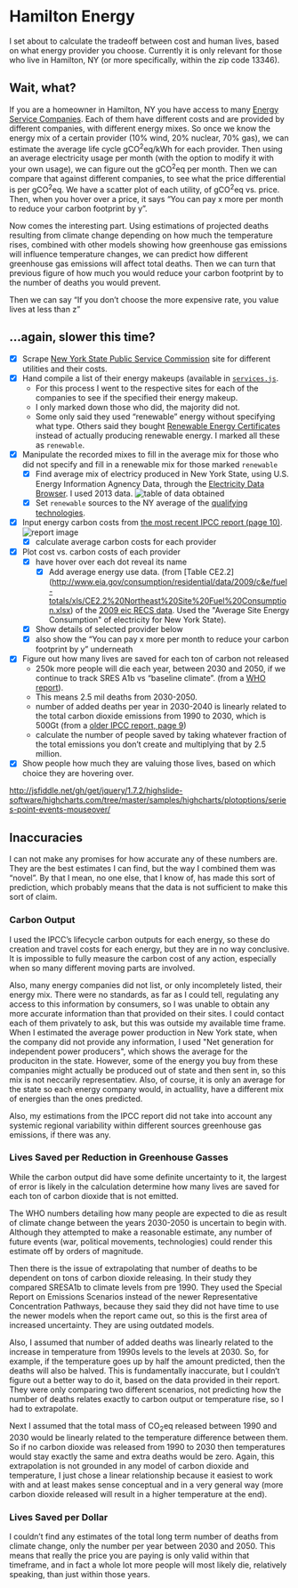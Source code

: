 # Hamilton Energy
I set about to calculate the tradeoff between cost and human lives, based on what energy provider you choose. Currently it is only relevant for those who live in Hamilton, NY (or more specifically, within the zip code 13346).

## Wait, what?
If you are a homeowner in Hamilton, NY you have access to many [Energy Service Companies](http://www.askpsc.com/askpsc/page/?PageAction=renderPageById&PageId=7f285010bbcba4320235157257b2dc82). Each of them have different costs and are provided by different companies, with different energy mixes. So once we know the energy mix of a certain provider (10% wind, 20% nuclear, 70% gas), we can estimate the average life cycle gCO<sup>2</sup>eq/kWh for each provider. Then using an average electricity usage per month (with the option to modify it with your own usage), we can figure out the gCO<sup>2</sup>eq per month. Then we can compare that against different companies, to see what the price differential is per gCO<sup>2</sup>eq. We have a scatter plot of each utility, of gCO<sup>2</sup>eq vs. price. Then, when you hover over a price, it says “You can pay x more per month to reduce your carbon footprint by y”.

Now comes the interesting part. Using estimations of projected deaths resulting from climate change depending on how much the 	temperature rises, combined with other models showing how greenhouse gas emissions will influence temperature changes, we can predict how different greenhouse gas emissions will affect total deaths. Then we can turn that previous figure of how much you would reduce your carbon footprint by to the number of deaths you would prevent.

Then we can say “If you don’t choose the more expensive rate, you value lives at less than z”

## …again, slower this time?
- [x] Scrape [New York State Public Service Commission](http://www.newyorkpowertochoose.com/) site for different utilities and their costs.
- [x] Hand compile a list of their energy makeups (available in [`services.js`](services.js:95-213).
	- For this process I went to the respective sites for each of the companies to see if the specified their energy makeup.
	- I only marked down those who did, the majority did not.
	- Some only said they used “renewable” energy without specifying what type. Others said they bought [Renewable Energy Certificates](http://en.wikipedia.org/wiki/Renewable_Energy_Certificate_(United_States)) instead of actually producing renewable energy. I marked all these as `renewable`.
- [x] Manipulate the recorded mixes to fill in the average mix for those who did not specify and fill in a renewable mix for those marked `renewable`
	- [x] Find average mix of electricy produced in New York State, using U.S. Energy Information Agnency Data, through the [Electricity Data Browser](http://www.eia.gov/electricity/data/browser/#/topic/0?agg=2,0,1&fuel=vtvo&geo=0002&sec=00g&freq=A&start=2001&end=2013&ctype=columnchart&ltype=sourcekey&rtype=s&pin=&rse=1&maptype=0). I used 2013 data. ![table of data obtained](https://www.dropbox.com/s/8xjkm34cm949csa/Screenshot%202014-11-19%2022.40.15.png?dl=1)
	- [x] Set `renewable` sources to the NY average of the [qualifying technologies](http://en.wikipedia.org/wiki/Renewable_Energy_Certificate_(United_States)#Qualifying_technologies).
- [x] Input energy carbon costs from [the most recent IPCC report (page 10)](http://report.mitigation2014.org/drafts/final-draft-postplenary/ipcc_wg3_ar5_final-draft_postplenary_annex-iii.pdf). ![report image](https://www.dropbox.com/s/ft6g286iclqepwu/Screenshot%202014-11-19%2023.13.36.png?dl=1)
	- [x] calculate average carbon costs for each provider
- [x] Plot cost vs. carbon costs of each provider
	- [x] have hover over each dot reveal its name
		- [x] Add average energy use data. (from [Table CE2.2] (http://www.eia.gov/consumption/residential/data/2009/c&e/fuel-totals/xls/CE2.2%20Northeast%20Site%20Fuel%20Consumption.xlsx) of the [2009 eic RECS data](http://www.eia.gov/consumption/residential/data/2009/index.cfm?view=consumption#fuel-consumption). Used the "Average Site Energy Consumption" of electricity for New York State).
	- [x] Show details of selected provider below
	- [x] also show the “You can pay x more per month to reduce your carbon footprint by y” underneath
- [x] Figure out how many lives are saved for each ton of carbon not released
	- 250k more people will die each year, between 2030 and 2050, if we continue to track SRES A1b vs “baseline climate”. (from a [WHO report](http://apps.who.int/iris/bitstream/10665/134014/1/9789241507691_eng.pdf?ua=1)).
	- This means 2.5 mil deaths from 2030-2050.
	- number of added deaths per year in 2030-2040 is linearly related to the total carbon dioxide emissions from 1990 to 2030, which is 500Gt (from a [older IPCC report, page 9](https://www.ipcc.ch/pdf/special-reports/spm/sres-en.pdf))
	- calculate the number of people saved by taking whatever fraction of the total emissions you don’t create and multiplying that by 2.5 million.
- [x] Show people how much they are valuing those lives, based on which choice they are hovering over.

http://jsfiddle.net/gh/get/jquery/1.7.2/highslide-software/highcharts.com/tree/master/samples/highcharts/plotoptions/series-point-events-mouseover/

## Inaccuracies
I can not make any promises for how accurate any of these numbers are. They are the best estimates I can find, but the way I combined them was “novel”. By that I mean, no one else, that I know of, has made this sort of prediction, which probably means that the data is not sufficient to make this sort of claim.

### Carbon Output
I used the IPCC’s lifecycle carbon outputs for each energy, so these do creation and travel costs for each energy, but they are in no way conclusive. It is impossible to fully measure the carbon cost of any action, especially when so many different moving parts are involved.

Also, many energy companies did not list, or only incompletely listed, their energy mix. There were no standards, as far as I could tell, regulating any access to this information by consumers, so I was unable to obtain any more accurate information than that provided on their sites. I could contact each of them privately to ask, but this was outside my available time frame. When I estimated the average power production in New York state, when the company did not provide any information, I used "Net generation for independent power producers", which shows the average for the produciton in the state. However, some of the energy you buy from these companies might actually be produced out of state and then sent in, so this mix is not neccarily representatiev. Also, of course, it is only an average for the state so each energy company would, in actuallity, have a different mix of energies than the ones predicted.

Also, my estimations from the IPCC report did not take into account any systemic regional variability within different sources greenhouse gas emissions, if there was any.

### Lives Saved per Reduction in Greenhouse Gasses
While the carbon output did have some definite uncertainty to it, the largest of error is likely in the calculation determine how many lives are saved for each ton of carbon dioxide that is not emitted.

The WHO numbers detailing how many people are expected to die as result of climate change between the years 2030-2050 is uncertain to begin with. Although they attempted to make a reasonable estimate, any number of future events (war, political movements, technologies) could render this estimate off by orders of magnitude.

Then there is the issue of extrapolating that number of deaths to be dependent on tons of carbon dioxide releasing. In their study they compared SRESA1b to climate levels from pre 1990. They used the Special Report on Emissions Scenarios instead of the newer Representative Concentration Pathways, because they said they did not have time to use the newer models when the report came out, so this is the first area of increased uncertainty. They are using outdated models.

Also, I assumed that number of added deaths was linearly related to the increase in temperature from 1990s levels to the levels at 2030. So, for example, if the temperature goes up by half the amount predicted, then the deaths will also be halved. This is fundamentally inaccurate, but I couldn’t figure out a better way to do it, based on the data provided in their report. They were only comparing two different scenarios, not predicting how the number of deaths relates exactly to carbon output or temperature rise, so I had to extrapolate.

Next I assumed that the total mass of CO<sub>2</sub>eq released between 1990 and 2030 would be linearly related to the temperature difference between them. So if no carbon dioxide was released from 1990 to 2030 then temperatures would stay exactly the same and extra deaths would be zero. Again, this extrapolation is not grounded in any model of carbon dioxide and temperature, I just chose a linear relationship because it easiest to work with and at least makes sense conceptual and in a very general way (more carbon dioxide released will result in a higher temperature at the end).

### Lives Saved per Dollar
I couldn’t find any estimates of the total long term number of deaths from climate change, only the number per year between 2030 and 2050. This means that really the price you are paying is only valid within that timeframe, and in fact a whole lot more people will most likely die, relatively speaking, than just within those years.

